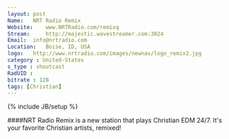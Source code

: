 ```yaml
---
layout: post
Name: 	NRT Radio Remix
Website: 	www.NRTRadio.com/remixq
Stream: 	http://majestic.wavestreamer.com:3024
Email: 	info@nrtradio.com
Location: 	Boise, ID, USA
logo: 	http://www.nrtradio.com/images/newnav/logo_remix2.jpg
category : United-States
s_type : shoutcast
RadUID : 
bitrate : 128
tags: [Christian]
---
```

{% include JB/setup %}

####NRT Radio Remix is a new station that plays Christian EDM 24/7. It's your favorite Christian artists, remixed!